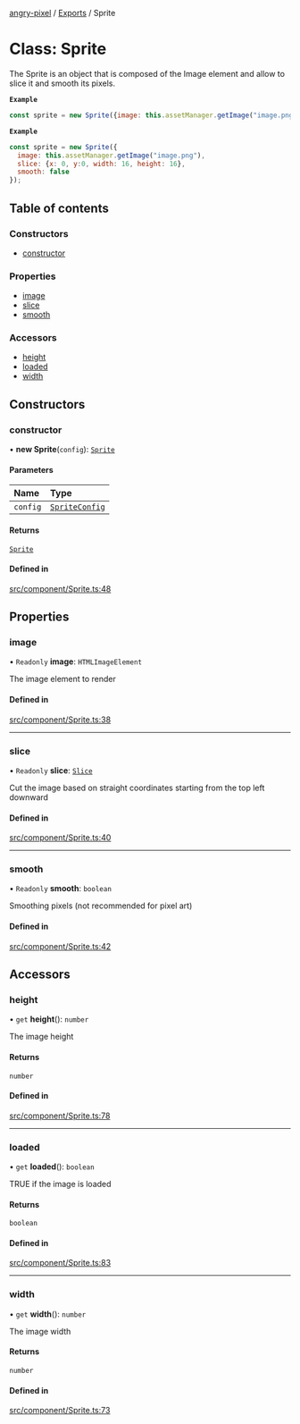 [angry-pixel](../README.md) / [Exports](../modules.md) / Sprite

# Class: Sprite

The Sprite is an object that is composed of the Image element and allow to slice it and smooth its pixels.

**`Example`**

```js
const sprite = new Sprite({image: this.assetManager.getImage("image.png")});
```

**`Example`**

```js
const sprite = new Sprite({
  image: this.assetManager.getImage("image.png"),
  slice: {x: 0, y:0, width: 16, height: 16},
  smooth: false
});
```

## Table of contents

### Constructors

- [constructor](Sprite.md#constructor)

### Properties

- [image](Sprite.md#image)
- [slice](Sprite.md#slice)
- [smooth](Sprite.md#smooth)

### Accessors

- [height](Sprite.md#height)
- [loaded](Sprite.md#loaded)
- [width](Sprite.md#width)

## Constructors

### constructor

• **new Sprite**(`config`): [`Sprite`](Sprite.md)

#### Parameters

| Name | Type |
| :------ | :------ |
| `config` | [`SpriteConfig`](../interfaces/SpriteConfig.md) |

#### Returns

[`Sprite`](Sprite.md)

#### Defined in

[src/component/Sprite.ts:48](https://github.com/angry-pixel-studio/angry-pixel-engine/blob/6176278/src/component/Sprite.ts#L48)

## Properties

### image

• `Readonly` **image**: `HTMLImageElement`

The image element to render

#### Defined in

[src/component/Sprite.ts:38](https://github.com/angry-pixel-studio/angry-pixel-engine/blob/6176278/src/component/Sprite.ts#L38)

___

### slice

• `Readonly` **slice**: [`Slice`](../interfaces/Slice.md)

Cut the image based on straight coordinates starting from the top left downward

#### Defined in

[src/component/Sprite.ts:40](https://github.com/angry-pixel-studio/angry-pixel-engine/blob/6176278/src/component/Sprite.ts#L40)

___

### smooth

• `Readonly` **smooth**: `boolean`

Smoothing pixels (not recommended for pixel art)

#### Defined in

[src/component/Sprite.ts:42](https://github.com/angry-pixel-studio/angry-pixel-engine/blob/6176278/src/component/Sprite.ts#L42)

## Accessors

### height

• `get` **height**(): `number`

The image height

#### Returns

`number`

#### Defined in

[src/component/Sprite.ts:78](https://github.com/angry-pixel-studio/angry-pixel-engine/blob/6176278/src/component/Sprite.ts#L78)

___

### loaded

• `get` **loaded**(): `boolean`

TRUE if the image is loaded

#### Returns

`boolean`

#### Defined in

[src/component/Sprite.ts:83](https://github.com/angry-pixel-studio/angry-pixel-engine/blob/6176278/src/component/Sprite.ts#L83)

___

### width

• `get` **width**(): `number`

The image width

#### Returns

`number`

#### Defined in

[src/component/Sprite.ts:73](https://github.com/angry-pixel-studio/angry-pixel-engine/blob/6176278/src/component/Sprite.ts#L73)
